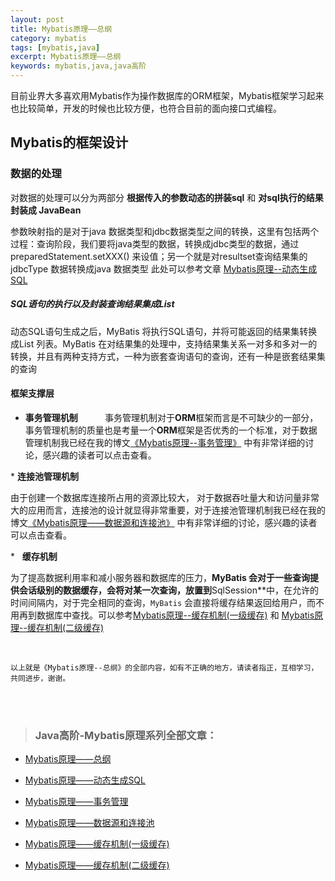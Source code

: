 ```yaml
---
layout: post
title: Mybatis原理——总纲
category: mybatis
tags: [mybatis,java]
excerpt: Mybatis原理——总纲
keywords: mybatis,java,java高阶
---
```


目前业界大多喜欢用Mybatis作为操作数据库的ORM框架，Mybatis框架学习起来也比较简单，开发的时候也比较方便，也符合目前的面向接口式编程。

## Mybatis的框架设计
 


### 数据的处理

对数据的处理可以分为两部分 **根据传入的参数动态的拼装sql** 和 **对sql执行的结果封装成 JavaBean**  

参数映射指的是对于java 数据类型和jdbc数据类型之间的转换，这里有包括两个过程：查询阶段，我们要将java类型的数据，转换成jdbc类型的数据，通过 preparedStatement.setXXX() 来设值；另一个就是对resultset查询结果集的jdbcType 数据转换成java 数据类型
此处可以参考文章 [Mybatis原理--动态生成SQL](http://www.chinaxieshuai.com/mybatis/2017/09/21/Mybatis原理-动态生成SQL.html)


##### SQL语句的执行以及封装查询结果集成List<E>

动态SQL语句生成之后，MyBatis 将执行SQL语句，并将可能返回的结果集转换成List<E> 列表。MyBatis 在对结果集的处理中，支持结果集关系一对多和多对一的转换，并且有两种支持方式，一种为嵌套查询语句的查询，还有一种是嵌套结果集的查询

#### 框架支撑层

* **事务管理机制**
          事务管理机制对于**ORM**框架而言是不可缺少的一部分，事务管理机制的质量也是考量一个**ORM**框架是否优秀的一个标准，对于数据管理机制我已经在我的博文[《Mybatis原理--事务管理》](http://www.jianshu.com/mybatis/2017/09/22/Mybatis原理-事务管理.html) 中有非常详细的讨论，感兴趣的读者可以点击查看。

* **连接池管理机制**

由于创建一个数据库连接所占用的资源比较大， 对于数据吞吐量大和访问量非常大的应用而言，连接池的设计就显得非常重要，对于连接池管理机制我已经在我的博文[《Mybatis原理——数据源和连接池》](http://www.jianshu.com/mybatis/2017/09/23/Mybatis原理-数据源和连接池.html) 中有非常详细的讨论，感兴趣的读者可以点击查看。

*   **缓存机制**

为了提高数据利用率和减小服务器和数据库的压力，**MyBatis 会对于一些查询提供会话级别的数据缓存，会将对某一次查询，放置到**SqlSession**中，在允许的时间间隔内，对于完全相同的查询，`MyBatis` 会直接将缓存结果返回给用户，而不用再到数据库中查找。可以参考[Mybatis原理--缓存机制(一级缓存)](http://www.chinaxieshuai.com//mybatis/2017/09/24/Mybatis原理-缓存机制(一级缓存).html) 和 [Mybatis原理--缓存机制(二级缓存)](http://www.chinaxieshuai.com/mybatis/2017/09/25/Mybatis原理-缓存机制(二级缓存).html)

<br/>

`以上就是《Mybatis原理--总纲》的全部内容，如有不正确的地方，请读者指正，互相学习，共同进步，谢谢。`

<br/>
<br/>

> ### Java高阶-Mybatis原理系列全部文章：

* [Mybatis原理——总纲](http://www.chinaxieshuai.com/mybatis/2017/09/20/Mybatis原理-总纲.html)

* [Mybatis原理——动态生成SQL](http://www.chinaxieshuai.com/mybatis/2017/09/21/Mybatis原理-动态生成SQL.html)

* [Mybatis原理——事务管理](http://www.chinaxieshuai.com/mybatis/2017/09/22/Mybatis原理-事务管理.html)

* [Mybatis原理——数据源和连接池](http://www.chinaxieshuai.com/mybatis/2017/09/23/Mybatis原理-数据源和连接池.html)

* [Mybatis原理——缓存机制(一级缓存)](http://www.chinaxieshuai.com/mybatis/2017/09/24/Mybatis原理-缓存机制(一级缓存).html)

* [Mybatis原理——缓存机制(二级缓存)](http://www.chinaxieshuai.com/mybatis/2017/09/25/Mybatis原理-缓存机制(二级缓存).html)
